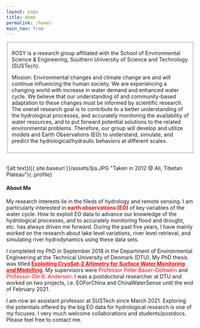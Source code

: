 ```yaml
---
layout: page
title: Home
permalink: /home/
main_nav: true
---
```

<fieldset>
  <p>ROSY is a research group affiliated with the School of Environmental Science & Engineering, Southern University of Science and Technology (SUSTech).</p>
  <p>Mission: Environmental changes and climate change are and will continue influencing the human society. We are experiencing a changing world with increase in water demand and enhanced water cycle. We believe that our understanding of and community-based adaptation to these changes must be informed by scientific research. The overall research goal is to contribute to a better understanding of the hydrological processes, and accurately monitoring the availability of water resources, and to put forward potential solutions to the related environmental problems. Therefore, our group will develop and utilize models and Earth Observations (EO) to understand, simulate, and predict the hydrological/hydraulic behaviors at different scales. </p>
</fieldset>

<br>

![alt text]({{ site.baseurl }}/assets/ljia.JPG "Taken in 2012 @ Ali, Tibetan Plateau"){:.profile}

<h4>About Me</h4>

My research interests lie in the fileds of hydrology and remote sensing. I am particularly interested  in <strong style="color:red;">earth observations (EO)</strong> of key variables of the water cycle. How to exploit EO data to advance our knowledge of the hydrological processes, and to accurately monitoring flood and drought, etc. has always driven me forward. During the past five years, I have mainly worked on the research about lake level variations, river level retrieval, and simulating river hydrodynamics using these data sets. 

I completed my PhD in September 2018 in the Department of Environmental Engineering at the Technical University of Denmark (DTU). My PhD thesis was titled <a href="https://orbit.dtu.dk/en/publications/exploiting-cryosat-2-altimetry-for-surface-water-monitoring-and-m" style="color: red;font-weight:bold;">Exploiting CryoSat-2 Altimetry for Surface Water Monitoring and Modelling</a>. My supervisors were <font color="red">Professor Peter Bauer-Gottwein</font> and <font color="red">Professor Ole B. Andersen</font>. I was a postdoctoral researcher at DTU and worked on two projects, i.e. EOForChina and ChinaWaterSense until the end of February 2021.

I am now an assistant professor at SUSTech since March 2021. Exploring the potentials offered by the big EO data for hydrological research is one of my focuses. I very much welcome collaborations and students/postdocs. Please feel free to contact me.         
